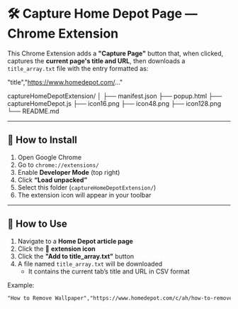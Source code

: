 # 🛠️ Capture Home Depot Page — Chrome Extension

This Chrome Extension adds a **"Capture Page"** button that, when clicked, captures the **current page's title and URL**, then downloads a `title_array.txt` file with the entry formatted as:

"title","https://www.homedepot.com/..."

captureHomeDepotExtension/
│
├── manifest.json
├── popup.html
├── captureHomeDepot.js
├── icon16.png
├── icon48.png
├── icon128.png
└── README.md



---

## 🔧 How to Install

1. Open Google Chrome
2. Go to `chrome://extensions/`
3. Enable **Developer Mode** (top right)
4. Click **“Load unpacked”**
5. Select this folder (`captureHomeDepotExtension/`)
6. The extension icon will appear in your toolbar

---

## 🚀 How to Use

1. Navigate to a **Home Depot article page**
2. Click the 🧩 **extension icon**
3. Click the **"Add to title_array.txt"** button
4. A file named `title_array.txt` will be downloaded
   - It contains the current tab’s title and URL in CSV format

Example:

```txt
"How to Remove Wallpaper","https://www.homedepot.com/c/ah/how-to-remove-wallpaper/9ba683603be9fa5395fab90baa35578"
